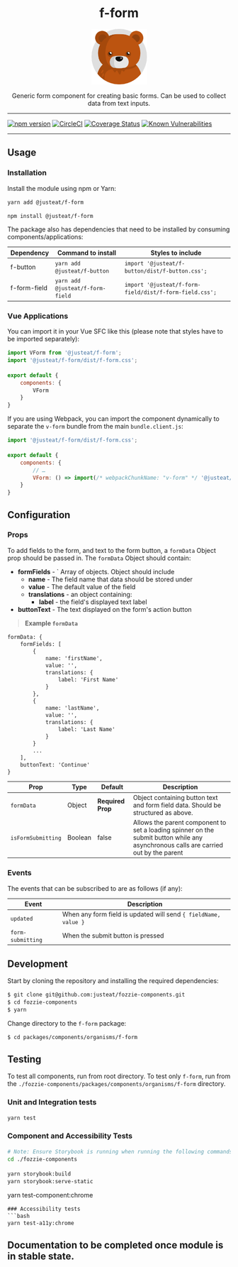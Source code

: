 <div align="center">

# f-form

<img width="125" alt="Fozzie Bear" src="../../../../bear.png" />

Generic form component for creating basic forms. Can be used to collect data from text inputs.

</div>

---

[![npm version](https://badge.fury.io/js/%40justeat%2Ff-form.svg)](https://badge.fury.io/js/%40justeat%2Ff-form)
[![CircleCI](https://circleci.com/gh/justeat/fozzie-components.svg?style=svg)](https://circleci.com/gh/justeat/workflows/fozzie-components)
[![Coverage Status](https://coveralls.io/repos/github/justeat/f-form/badge.svg)](https://coveralls.io/github/justeat/f-form)
[![Known Vulnerabilities](https://snyk.io/test/github/justeat/f-form/badge.svg?targetFile=package.json)](https://snyk.io/test/github/justeat/f-form?targetFile=package.json)

---

## Usage

### Installation

Install the module using npm or Yarn:

```sh
yarn add @justeat/f-form
```

```sh
npm install @justeat/f-form
```


The package also has dependencies that need to be installed by consuming components/applications:

| Dependency     | Command to install                   | Styles to include                                       |
| -----          | -----                                | -----                                                   |
| f-button       | `yarn add @justeat/f-button`         | `import '@justeat/f-button/dist/f-button.css';`         |
| f-form-field   | `yarn add @justeat/f-form-field`     | `import '@justeat/f-form-field/dist/f-form-field.css';` |


### Vue Applications

You can import it in your Vue SFC like this (please note that styles have to be imported separately):

```js
import VForm from '@justeat/f-form';
import '@justeat/f-form/dist/f-form.css';

export default {
    components: {
        VForm
    }
}
```

If you are using Webpack, you can import the component dynamically to separate the `v-form` bundle from the main `bundle.client.js`:

```js
import '@justeat/f-form/dist/f-form.css';

export default {
    components: {
        // …
        VForm: () => import(/* webpackChunkName: "v-form" */ '@justeat/f-form')
    }
}
```

## Configuration

### Props

To add fields to the form, and text to the form button, a `formData` Object prop should be passed in. The `formData` Object should contain:
 * **formFields** - ` Array of objects. Object should include
    * **name** - The field name that data should be stored under
    * **value** - The default value of the field
    * **translations** - an object containing:
        * **label** - the field's displayed text label
 *  **buttonText** - The text displayed on the form's action button

> **Example `formData`**
```
formData: {
    formFields: [
        {
            name: 'firstName',
            value: '',
            translations: {
                label: 'First Name'
            }
        },
        {
            name: 'lastName',
            value: '',
            translations: {
                label: 'Last Name'
            }
        }
        ...
    ],
    buttonText: 'Continue'
}
```

| Prop  | Type  | Default | Description |
| ----- | ----- | ------- | ----------- |
| `formData` | Object | **Required Prop** | Object containing button text and form field data. Should be structured as above. |
| `isFormSubmitting` | Boolean | false | Allows the parent component to set a loading spinner on the submit button while any asynchronous calls are carried out by the parent |

### Events

The events that can be subscribed to are as follows (if any):

| Event | Description |
| ----- | ----------- |
| `updated` | When any form field is updated will send `{ fieldName, value }` |
| `form-submitting` | When the submit button is pressed |

## Development

Start by cloning the repository and installing the required dependencies:

```sh
$ git clone git@github.com:justeat/fozzie-components.git
$ cd fozzie-components
$ yarn
```

Change directory to the `f-form` package:

```sh
$ cd packages/components/organisms/f-form
```

## Testing

To test all components, run from root directory.
To test only `f-form`, run from the `./fozzie-components/packages/components/organisms/f-form` directory.

### Unit and Integration tests

```sh
yarn test
```

### Component and Accessibility Tests

```bash
# Note: Ensure Storybook is running when running the following commands
cd ./fozzie-components

yarn storybook:build
yarn storybook:serve-static
```

yarn test-component:chrome
```
### Accessibility tests
```bash
yarn test-a11y:chrome
```
## Documentation to be completed once module is in stable state.


